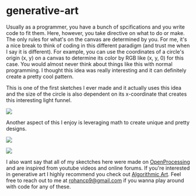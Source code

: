 # generative-art

Usually as a programmer, you have a bunch of spcifications and you write code to fit them. Here, however, you take directive on what to do or make. The only rules for what's on the canvas are determined by you. For me, it's a nice break to think of coding in this different paradigm (and trust me when I say it is different). For example, you can use the coordinates of a circle's origin (x, y) on a canvas to determine its color by RGB like (x, y, 0) for this case. You would almost never think about things like this with normal programming. I thought this idea was really interesting and it can definitely create a pretty cool pattern.

This is one of the first sketches I ever made and it actually uses this idea and the size of the circle is also dependent on its x-coordinate that creates this interesting light funnel.

<img src="https://imgur.com/Do1H240.png" > </img>

Another aspect of this I enjoy is leveraging math to create unique and pretty designs.

<img src="https://imgur.com/oYpcXmE.png" > </img>

<img src="https://imgur.com/PDMTG3t.png" > </img>

I also want say that all of my skectches here were made on [OpenProcessing](https://openprocessing.org) and are inspired from youtube videos and online forums. If you're interested in generative art I highly recommend you check out [Algorithmic Art](https://www.youtube.com/channel/UCO6iBPzIvUdzxcf87BN24FQ). Feel free to reach out to me at rohancp9@gmail.com if you wanna play around with code for any of these.
